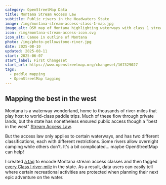 ```yaml
---
category: OpenStreetMap Data
title: Montana Stream Access Law
subtitle: Public rivers in the Headwaters State
image: /img/montana-stream-access-class-1-map.jpg
image_alt: OSM map of Montana highlighting waterways with class 1 stream access.
icon: /img/montana-stream-access-icon.svg
icon_alt: Canoe in outline of Montana
photo: /img/photo-yellowstone-river.jpg
date: 2025-08-10
updated: 2025-08-11
start: 2025-06-07
start_label: First Changeset
start_url: https://www.openstreetmap.org/changeset/167329027
tags:
  - paddle mapping
  - OpenStreetMap tagging
---
```

## Mapping the best in the west

Montana is a waterway wonderland, home to thousands of river-miles that play host to world-class paddle trips. Much of these flow through private lands, but the state has nonetheless ensured public access though a "best in the west" [Stream Access Law](https://en.wikipedia.org/wiki/Montana_Stream_Access_Law).

But the access law only applies to certain waterways, and has two different classifications, each with different restrictions. Some rivers allow overnight camping while others don't. It's a bit complicated… maybe OpenStreetMap can help!

I created [a tag](https://wiki.openstreetmap.org/wiki/Key:montana_stream_access_class) to encode Montana stream access classes and then tagged [every Class I river-mile](https://overpass-ultra.us/#run&m=5.91/46.4604/-110.0867&q=NoewrgLgXAHgtgGwLoHoBUAzAljApgEwAIAjAT0IENIRCAnXABwq1rRWAizl3GgCYArEgDcAKADuFUsABEcEADsIFBRQD6AZwj0KcNRQDGB3Bo1qDCCqZkBeGQEYZI0ShSEGtLEromwCCBqivIQA5jxwwkA) in the state. As a result, data users can easily tell where certain recreational activities are protected when planning their next epic adventure on the water.